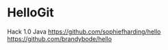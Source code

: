# HelloGit
Hack 1.0 Java
https://github.com/sophiefharding/hello
https://github.com/brandybode/hello
